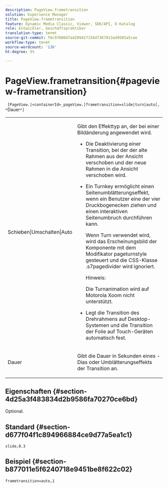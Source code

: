 ```yaml
---
description: PageView.frametransition
solution: Experience Manager
title: PageView.frametransition
feature: Dynamic Media Classic, Viewer, SDK/API, E-Katalog
role: Entwickler, Geschäftspraktiker
translation-type: tm+mt
source-git-commit: f6c97606d7a4209427316d7367013ad9585a5cae
workflow-type: tm+mt
source-wordcount: '136'
ht-degree: 5%

---
```



# PageView.frametransition{#pageview-frametransition}

` [PageView.|<containerId>_pageView.]frametransition=slide|turn|auto[, *`Dauer`*]`

<table id="table_625D0EEDA21B46FEA3F5CF7DDF769B50"> 
 <tbody> 
  <tr> 
   <td colname="col1"> <p> <span class="codeph"> Schieben|Umschalten|Auto</span> </p> </td> 
   <td colname="col2"> <p> Gibt den Effekttyp an, der bei einer Bildänderung angewendet wird. </p> <p> 
     <ul id="ul_4224B7C2722A4185A8BD48703D019AA1"> 
      <li id="li_8482037F8E1C4F11A84DF51790A073FE"> <p><span class="codeph"> Die </span> Deaktivierung einer Transition, bei der der alte Rahmen aus der Ansicht verschoben und der neue Rahmen in die Ansicht verschoben wird. </p> </li> 
      <li id="li_CE9A99564DF348D0A76AB2A5945155A5"> <p><span class="codeph"> Ein </span> Turnkey ermöglicht einen Seitenumblätterungseffekt, wenn ein Benutzer eine der vier Druckbogenecken ziehen und einen interaktiven Seitenumbruch durchführen kann. </p> <p>Wenn <span class="codeph"> Turn</span> verwendet wird, wird das Erscheinungsbild der Komponente mit dem Modifikator <span class="codeph"> pageturnstyle</span> gesteuert und die CSS-Klasse <span class="codeph"> .s7pagedivider</span> wird ignoriert. </p> <p>Hinweis:  <p><span class="codeph"> Die </span> Turnanimation wird auf Motorola Xoom nicht unterstützt. </p> </p> </li> 
      <li id="li_79F85B0429CD4B389399FB3823FE767F"> <p> <span class="codeph"> Legt die Transition des Drehrahmens auf Desktop-Systemen und die Transition der Folie auf Touch-Geräten </span> automatisch fest. </p> </li> 
     </ul> </p> </td> 
  </tr> 
  <tr> 
   <td colname="col1"> <p><span class="codeph"><span class="varname"> Dauer</span></span> </p> </td> 
   <td colname="col2"> <p>Gibt die Dauer in Sekunden eines <span class="codeph">-Dias</span> oder <span class="codeph"> Umblätterungseffekts</span> der Transition an. </p> </td> 
  </tr> 
 </tbody> 
</table>

## Eigenschaften {#section-4d25a3f483834d2b9586fa70270ce6bd}

Optional.

## Standard {#section-d677f04f1c894966884ce9d77a5ea1c1}

`slide,0.3`

## Beispiel {#section-b877011e5f6240718e9451be8f622c02}

`frametransition=auto,1`
